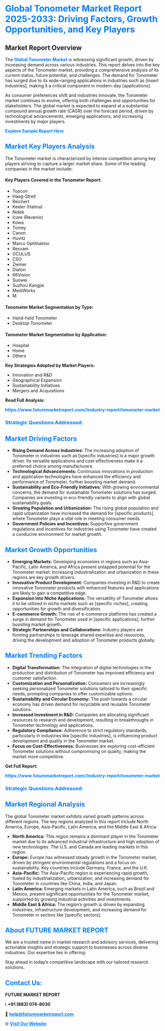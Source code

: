 <h1 style="color: #007BFF;">Global Tonometer Market Report 2025-2033: Driving Factors, Growth Opportunities, and Key Players</h1>

<section id="overview">
<h2>Market Report Overview</h2>
<p>The <a href="https://www.futuremarketreport.com//industry-report/tonometer-market" style="color: #007BFF; text-decoration: none;"><strong>Global Tonometer Market</strong></a> is witnessing significant growth, driven by increasing demand across various industries. This report delves into the key aspects of the Tonometer market, providing a comprehensive analysis of its current status, future potential, and challenges. The demand for Tonometer has surged due to its wide-ranging applications in industries such as [insert industries], making it a critical component in modern-day [applications].</p>
<p>As consumer preferences shift and industries innovate, the Tonometer market continues to evolve, offering both challenges and opportunities for stakeholders. The global market is expected to expand at a substantial compound annual growth rate (CAGR) over the forecast period, driven by technological advancements, emerging applications, and increasing investments by major players.</p>
</section>

<section id="overview">
<p><a href="https://www.futuremarketreport.com//request-sample/reportId=88332" style="color: #007BFF; text-decoration: none;"><strong>Explore Sample Report Here</strong></a></p>
</section>

<section id="key-players">
<h2 style="color: #007BFF;">Market Key Players Analysis</h2>
<p>The Tonometer market is characterized by intense competition among key players striving to capture a larger market share. Some of the leading companies in the market include:</p>
<h4>Key Players Covered in the Tonometer Report:</h4>
<ul><li>Topcon</li><li>Haag-Streit</li><li>Reichert</li><li>Keeler (Halma)</li><li>Nidek</li><li>Icare (Revenio)</li><li>Kowa</li><li>Tomey</li><li>Canon</li><li>Huvitz</li><li>Marco Ophthalmic</li><li>Rexxam</li><li>OCULUS</li><li>CSO</li><li>Ziemer</li><li>Diaton</li><li>66Vision</li><li>Suowei</li><li>Suzhou Kangjie</li><li>MediWorks</li><li>M</li></ul>
<h4>Tonometer Market Segmentation by Type:</h4>
<ul><li>Hand-held Tonometer</li><li>Desktop Tonometer</li></ul>

<h4>Tonometer Market Segmentation by Application:</h4>
<ul><li>Hospital</li><li>Home</li><li>Others</li></ul>
<p><strong>Key Strategies Adopted by Market Players:</strong></p>
<ul>
<li>Innovation and R&D</li>
<li>Geographical Expansion</li>
<li>Sustainability Initiatives</li>
<li>Mergers and Acquisitions</li>
</ul>
</section>

<section>
<p><strong>Read Full Analysis: </strong></p><a href="https://www.futuremarketreport.com//industry-report/tonometer-market" style="color: #007BFF; text-decoration: none;"><strong>https://www.futuremarketreport.com//industry-report/tonometer-market</strong></a>
<h3 style="color: #007BFF;">Strategic Questions Addressed:</h3>
</section>

<section id="driving-factors">
<h2 style="color: #007BFF;">Market Driving Factors</h2>
<ul>
<li><strong>Rising Demand Across Industries:</strong> The increasing adoption of Tonometer in industries such as [specific industries] is a major growth driver. Its versatile applications and cost-effectiveness make it a preferred choice among manufacturers.</li>
<li><strong>Technological Advancements:</strong> Continuous innovations in production and application technologies have enhanced the efficiency and performance of Tonometer, further boosting market demand.</li>
<li><strong>Sustainability and Eco-Friendly Initiatives:</strong> With growing environmental concerns, the demand for sustainable Tonometer solutions has surged. Companies are investing in eco-friendly variants to align with global sustainability goals.</li>
<li><strong>Growing Population and Urbanization:</strong> The rising global population and rapid urbanization have increased the demand for [specific products], where Tonometer plays a vital role in meeting consumer needs.</li>
<li><strong>Government Policies and Incentives:</strong> Supportive government regulations and incentives for industries using Tonometer have created a conducive environment for market growth.</li>
</ul>
</section>

<section id="growth-opportunities">
<h2 style="color: #007BFF;">Market Growth Opportunities</h2>
<ul>
<li><strong>Emerging Markets:</strong> Developing economies in regions such as Asia-Pacific, Latin America, and Africa present untapped potential for the Tonometer market. Increasing industrialization and urbanization in these regions are key growth drivers.</li>
<li><strong>Innovative Product Development:</strong> Companies investing in R&D to create innovative Tonometer products with enhanced features and applications are likely to gain a competitive edge.</li>
<li><strong>Expansion into Niche Applications:</strong> The versatility of Tonometer allows it to be utilized in niche markets such as [specific niches], creating opportunities for growth and diversification.</li>
<li><strong>E-commerce Growth:</strong> The rise of e-commerce platforms has created a surge in demand for Tonometer used in [specific applications], further boosting market growth.</li>
<li><strong>Strategic Partnerships and Collaborations:</strong> Industry players are forming partnerships to leverage shared expertise and resources, driving the development and adoption of Tonometer products globally.</li>
</ul>
</section>

<section id="trending-factors">
<h2 style="color: #007BFF;">Market Trending Factors</h2>
<ul>
<li><strong>Digital Transformation:</strong> The integration of digital technologies in the production and distribution of Tonometer has improved efficiency and customer satisfaction.</li>
<li><strong>Customization and Personalization:</strong> Consumers are increasingly seeking personalized Tonometer solutions tailored to their specific needs, prompting companies to offer customizable options.</li>
<li><strong>Sustainability and Circular Economy:</strong> The push towards a circular economy has driven demand for recyclable and reusable Tonometer solutions.</li>
<li><strong>Increased Investment in R&D:</strong> Companies are allocating significant resources to research and development, resulting in breakthroughs in Tonometer technology and applications.</li>
<li><strong>Regulatory Compliance:</strong> Adherence to strict regulatory standards, particularly in industries like [specific industries], is influencing product development and quality in the Tonometer market.</li>
<li><strong>Focus on Cost-Effectiveness:</strong> Businesses are exploring cost-efficient Tonometer solutions without compromising on quality, making the market more competitive.</li>
</ul>
</section>

<section>
<p><strong>Get Full Report: </strong></p><a href="https://www.futuremarketreport.com//industry-report/tonometer-market" style="color: #007BFF; text-decoration: none;"><strong>https://www.futuremarketreport.com//industry-report/tonometer-market</strong></a>
<h3 style="color: #007BFF;">Strategic Questions Addressed:</h3>
</section>


<section id="regional-analysis">
<h2 style="color: #007BFF;">Market Regional Analysis</h2>
<p>The global Tonometer market exhibits varied growth patterns across different regions. The key regions analyzed in this report include North America, Europe, Asia-Pacific, Latin America, and the Middle East & Africa:</p>
<ul>
<li><strong>North America:</strong> This region remains a dominant player in the Tonometer market due to its advanced industrial infrastructure and high adoption of new technologies. The U.S. and Canada are leading markets in this region.</li>
<li><strong>Europe:</strong> Europe has witnessed steady growth in the Tonometer market, driven by stringent environmental regulations and a focus on sustainability. Key countries include Germany, France, and the U.K.</li>
<li><strong>Asia-Pacific:</strong> The Asia-Pacific region is experiencing rapid growth, fueled by industrialization, urbanization, and increasing demand for Tonometer in countries like China, India, and Japan.</li>
<li><strong>Latin America:</strong> Emerging markets in Latin America, such as Brazil and Mexico, present significant opportunities for the Tonometer market, supported by growing industrial activities and investments.</li>
<li><strong>Middle East & Africa:</strong> The region’s growth is driven by expanding industries, infrastructure development, and increasing demand for Tonometer in sectors like [specific sectors].</li>
</ul>
</section>

<footer>
<h2 style="color: #007BFF;">About FUTURE MARKET REPORT</h2>
<p>We are a trusted name in market research and advisory services, delivering actionable insights and strategic support to businesses across diverse industries. Our expertise lies in offering:</p>

<p>Stay ahead in today’s competitive landscape with our tailored research solutions.</p>

<h2 style="color: #007BFF;">Contact Us:</h2>
<p><strong>FUTURE MARKET REPORT</strong></p>
<p>📞 <strong>+91 (883) 074-8030</strong></p>
<p>📧 <strong><a href="mailto:help@futuremarketreport.com" style="color: #007BFF;">help@futuremarketreport.com</a></strong></p>
<p>🌐 <strong><a href="https://www.futuremarketreport.com/" style="color: #007BFF;">Visit Our Website</a></strong></p>
</footer>